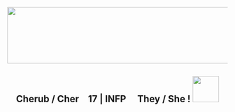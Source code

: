 <p align="center">
<img width="1200" height="130" src="https://64.media.tumblr.com/a40ec290a1145148abddf811f790a122/ab4f8e7168e45be3-23/s2048x3072/83c03eec2ff47deccd74f67ec91ba0b817cb21a8.pnj">
</p>

<h2><p align="center">Cherub / Cher　17 | INFP 　They / She ! <img width="60" height="60" src="https://64.media.tumblr.com/0d10aaa15d0f8be0dd0caa2e8df7379f/4f179660cd2d187f-98/s1280x1920/369c84ea40ff404fc2e60be7058c6f950673baca.pnj"></h2>
</p>
